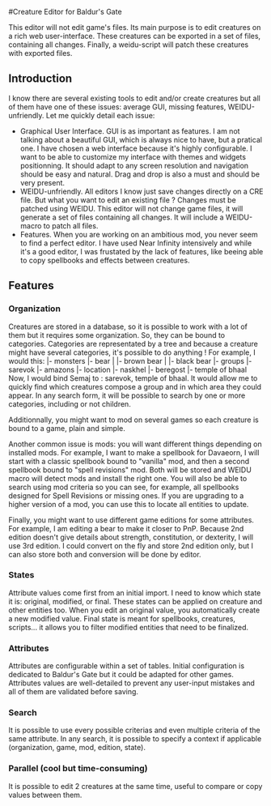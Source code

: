 #Creature Editor for Baldur's Gate

This editor will not edit game's files. Its main purpose is to edit creatures on a rich web user-interface. 
These creatures can be exported in a set of files, containing all changes. Finally, a weidu-script will patch these creatures with exported files.

## Introduction
I know there are several existing tools to edit and/or create creatures but all of them have one of these issues: average GUI, missing features, WEIDU-unfriendly. Let me quickly detail each issue:
- Graphical User Interface. GUI is as important as features. I am not talking about a beautiful GUI, which is always nice to have, but a pratical one. I have chosen a web interface because it's highly configurable. I want to be able to customize my interface with themes and widgets positionning. It should adapt to any screen resolution and navigation should be easy and natural. Drag and drop is also a must and should be very present.
- WEIDU-unfriendly. All editors I know just save changes directly on a CRE file. But what you want to edit an existing file ? Changes must be patched using WEIDU. This editor will not change game files, it will generate a set of files containing all changes. It will include a WEIDU-macro to patch all files.
- Features. When you are working on an ambitious mod, you never seem to find a perfect editor. I have used Near Infinity intensively and while it's a good editor, I was frustated by the lack of features, like beeing able to copy spellbooks and effects between creatures.

## Features

### Organization
Creatures are stored in a database, so it is possible to work with a lot of them but it requires some organization. So, they can be bound to categories.
Categories are representated by a tree and because a creature might have several categories, it's possible to do anything !
For example, I would this:
|- monsters
  |- bear
  |  |- brown bear
  |  |- black bear
|- groups
  |- sarevok
  |- amazons
|- location
  |- naskhel
  |- beregost
  |- temple of bhaal
Now, I would bind Semaj to : sarevok, temple of bhaal. It would allow me to quickly find which creatures compose a group and in which area they could appear.
In any search form, it will be possible to search by one or more categories, including or not children.

Additionnally, you might want to mod on several games so each creature is bound to a game, plain and simple.

Another common issue is mods: you will want different things depending on installed mods. For example, I want to make a spellbook for Davaeorn, I will start with a classic spellbook bound to "vanilla" mod, and then a second spellbook bound to "spell revisions" mod. Both will be stored and WEIDU macro will detect mods and install the right one.
You will also be able to search using mod criteria so you can see, for example, all spellbooks designed for Spell Revisions or missing ones. If you are upgrading to a higher version of a mod, you can use this to locate all entities to update.

Finally, you might want to use different game editions for some attributes. For example, I am editing a bear to make it closer to PnP. Because 2nd edition doesn't give details about strength, constitution, or dexterity, I will use 3rd edition. I could convert on the fly and store 2nd edition only, but I can also store both and conversion will be done by editor.

### States
Attribute values come first from an initial import. I need to know which state it is: original, modified, or final. These states can be applied on creature and other entities too.
When you edit an original value, you automatically create a new modified value. Final state is meant for spellbooks, creatures, scripts... it allows you to filter modified entities that need to be finalized.

### Attributes
Attributes are configurable within a set of tables. Initial configuration is dedicated to Baldur's Gate but it could be adapted for other games. 
Attributes values are well-detailed to prevent any user-input mistakes and all of them are validated before saving.

### Search
It is possible to use every possible criterias and even multiple criteria of the same attribute. In any search, it is possible to specify a context if applicable (organization, game, mod, edition, state).

### Parallel (cool but time-consuming)
It is possible to edit 2 creatures at the same time, useful to compare or copy values between them.